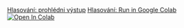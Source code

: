 <a href="https://jarbes.github.io/snemovna/Hlasovani.html">Hlasování: prohlédni výstup</a>
<a href="https://colab.research.google.com/github/jarbes/snemovna/blob/main/Hlasovani.ipynb">Hlasování: Run in Google Colab <img src="https://colab.research.google.com/assets/colab-badge.svg" alt="Open In Colab"/></a>

